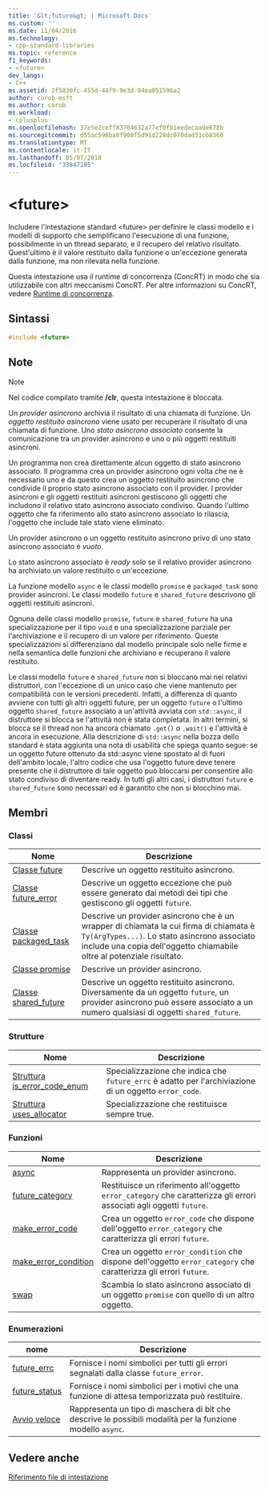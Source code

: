 ```yaml
---
title: '&lt;future&gt; | Microsoft Docs'
ms.custom: ''
ms.date: 11/04/2016
ms.technology:
- cpp-standard-libraries
ms.topic: reference
f1_keywords:
- <future>
dev_langs:
- C++
ms.assetid: 2f5830fc-455d-44f9-9e3d-94ea051596a2
author: corob-msft
ms.author: corob
ms.workload:
- cplusplus
ms.openlocfilehash: 37e5e2ceff83704632a77ef0fb1eedecaa9e678b
ms.sourcegitcommit: d55ac596ba8f908f5d91d228dc070dad31cb8360
ms.translationtype: MT
ms.contentlocale: it-IT
ms.lasthandoff: 05/07/2018
ms.locfileid: "33847195"
---
```

# <a name="ltfuturegt"></a>&lt;future&gt;

Includere l'intestazione standard \<future> per definire le classi modello e i modelli di supporto che semplificano l'esecuzione di una funzione, possibilmente in un thread separato, e il recupero del relativo risultato. Quest'ultimo è il valore restituito dalla funzione o un'eccezione generata dalla funzione, ma non rilevata nella funzione.

Questa intestazione usa il runtime di concorrenza (ConcRT) in modo che sia utilizzabile con altri meccanismi ConcRT. Per altre informazioni su ConcRT, vedere [Runtime di concorrenza](../parallel/concrt/concurrency-runtime.md).

## <a name="syntax"></a>Sintassi

```cpp
#include <future>
```

## <a name="remarks"></a>Note

> [!NOTE]
> Nel codice compilato tramite **/clr**, questa intestazione è bloccata.

Un *provider asincrono* archivia il risultato di una chiamata di funzione. Un *oggetto restituito asincrono* viene usato per recuperare il risultato di una chiamata di funzione. Uno *stato asincrono associato* consente la comunicazione tra un provider asincrono e uno o più oggetti restituiti asincroni.

Un programma non crea direttamente alcun oggetto di stato asincrono associato. Il programma crea un provider asincrono ogni volta che ne è necessario uno e da questo crea un oggetto restituito asincrono che condivide il proprio stato asincrono associato con il provider. I provider asincroni e gli oggetti restituiti asincroni gestiscono gli oggetti che includono il relativo stato asincrono associato condiviso. Quando l'ultimo oggetto che fa riferimento allo stato asincrono associato lo rilascia, l'oggetto che include tale stato viene eliminato.

Un provider asincrono o un oggetto restituito asincrono privo di uno stato asincrono associato è *vuoto*.

Lo stato asincrono associato è *ready* solo se il relativo provider asincrono ha archiviato un valore restituito o un'eccezione.

La funzione modello `async` e le classi modello `promise` e `packaged_task` sono provider asincroni. Le classi modello `future` e `shared_future` descrivono gli oggetti restituiti asincroni.

Ognuna delle classi modello `promise`, `future` e `shared_future` ha una specializzazione per il tipo `void` e una specializzazione parziale per l'archiviazione e il recupero di un valore per riferimento. Queste specializzazioni si differenziano dal modello principale solo nelle firme e nella semantica delle funzioni che archiviano e recuperano il valore restituito.

Le classi modello `future` e `shared_future` non si bloccano mai nei relativi distruttori, con l'eccezione di un unico caso che viene mantenuto per compatibilità con le versioni precedenti. Infatti, a differenza di quanto avviene con tutti gli altri oggetti future, per un oggetto `future` o l'ultimo oggetto `shared_future` associato a un'attività avviata con `std::async`, il distruttore si blocca se l'attività non è stata completata. In altri termini, si blocca se il thread non ha ancora chiamato `.get()` o `.wait()` e l'attività è ancora in esecuzione. Alla descrizione di `std::async` nella bozza dello standard è stata aggiunta una nota di usabilità che spiega quanto segue: se un oggetto future ottenuto da std::async viene spostato al di fuori dell'ambito locale, l'altro codice che usa l'oggetto future deve tenere presente che il distruttore di tale oggetto può bloccarsi per consentire allo stato condiviso di diventare ready. In tutti gli altri casi, i distruttori `future` e `shared_future` sono necessari ed è garantito che non si blocchino mai.

## <a name="members"></a>Membri

### <a name="classes"></a>Classi

|Nome|Descrizione|
|----------|-----------------|
|[Classe future](../standard-library/future-class.md)|Descrive un oggetto restituito asincrono.|
|[Classe future_error](../standard-library/future-error-class.md)|Descrive un oggetto eccezione che può essere generato dai metodi dei tipi che gestiscono gli oggetti `future`.|
|[Classe packaged_task](../standard-library/packaged-task-class.md)|Descrive un provider asincrono che è un wrapper di chiamata la cui firma di chiamata è `Ty(ArgTypes...)`. Lo stato asincrono associato include una copia dell'oggetto chiamabile oltre al potenziale risultato.|
|[Classe promise](../standard-library/promise-class.md)|Descrive un provider asincrono.|
|[Classe shared_future](../standard-library/shared-future-class.md)|Descrive un oggetto restituito asincrono. Diversamente da un oggetto `future`, un provider asincrono può essere associato a un numero qualsiasi di oggetti `shared_future`.|

### <a name="structures"></a>Strutture

|Nome|Descrizione|
|----------|-----------------|
|[Struttura is_error_code_enum](../standard-library/is-error-code-enum-structure.md)|Specializzazione che indica che `future_errc` è adatto per l'archiviazione di un oggetto `error_code`.|
|[Struttura uses_allocator](../standard-library/uses-allocator-structure.md)|Specializzazione che restituisce sempre true.|

### <a name="functions"></a>Funzioni

|Nome|Descrizione|
|----------|-----------------|
|[async](../standard-library/future-functions.md#async)|Rappresenta un provider asincrono.|
|[future_category](../standard-library/future-functions.md#future_category)|Restituisce un riferimento all'oggetto `error_category` che caratterizza gli errori associati agli oggetti `future`.|
|[make_error_code](../standard-library/future-functions.md#make_error_code)|Crea un oggetto `error_code` che dispone dell'oggetto `error_category` che caratterizza gli errori `future`.|
|[make_error_condition](../standard-library/future-functions.md#make_error_condition)|Crea un oggetto `error_condition` che dispone dell'oggetto `error_category` che caratterizza gli errori `future`.|
|[swap](../standard-library/future-functions.md#swap)|Scambia lo stato asincrono associato di un oggetto `promise` con quello di un altro oggetto.|

### <a name="enumerations"></a>Enumerazioni

|nome|Descrizione|
|----------|-----------------|
|[future_errc](../standard-library/future-enums.md#future_errc)|Fornisce i nomi simbolici per tutti gli errori segnalati dalla classe `future_error`.|
|[future_status](../standard-library/future-enums.md#future_status)|Fornisce i nomi simbolici per i motivi che una funzione di attesa temporizzata può restituire.|
|[Avvio veloce](../standard-library/future-enums.md#launch)|Rappresenta un tipo di maschera di bit che descrive le possibili modalità per la funzione modello `async`.|

## <a name="see-also"></a>Vedere anche

[Riferimento file di intestazione](../standard-library/cpp-standard-library-header-files.md)<br/>
